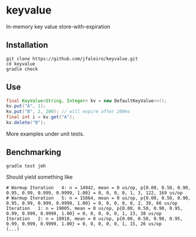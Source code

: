 # keyvalue

In-memory key value store-with-expiration

## Installation

```
git clone https://github.com/jfaleiro/keyvalue.git
cd keyvalue
gradle check
```

## Use

```java
final KeyValue<String, Integer> kv = new DefaultKeyValue<>();
kv.put("A", 1);
kv.put("B", 2, 200); // will expire after 200ms
final int i = kv.get("A");
kv.delete("B");
```

More examples under unit tests.

## Benchmarking

```
gradle test jmh
```

Should yield something like

```
# Warmup Iteration   4: n = 14942, mean = 0 us/op, p{0.00, 0.50, 0.90, 0.95, 0.99, 0.999, 0.9999, 1.00} = 0, 0, 0, 0, 1, 3, 122, 169 us/op
# Warmup Iteration   5: n = 15864, mean = 0 us/op, p{0.00, 0.50, 0.90, 0.95, 0.99, 0.999, 0.9999, 1.00} = 0, 0, 0, 0, 0, 2, 39, 66 us/op
Iteration   1: n = 19005, mean = 0 us/op, p{0.00, 0.50, 0.90, 0.95, 0.99, 0.999, 0.9999, 1.00} = 0, 0, 0, 0, 0, 1, 23, 38 us/op
Iteration   2: n = 18918, mean = 0 us/op, p{0.00, 0.50, 0.90, 0.95, 0.99, 0.999, 0.9999, 1.00} = 0, 0, 0, 0, 0, 1, 15, 26 us/op
(...)
```





